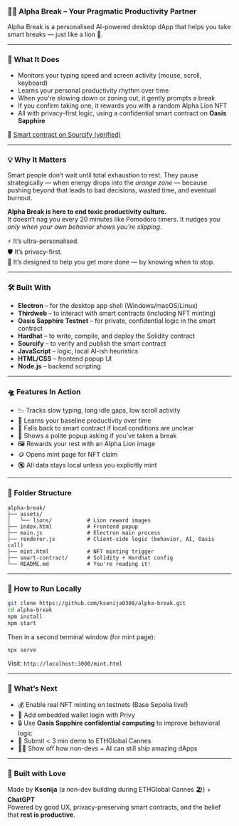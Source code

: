 ### 🧘‍♀️ Alpha Break – Your Pragmatic Productivity Partner  
Alpha Break is a personalised AI-powered desktop dApp that helps you take smart breaks — just like a lion 🦁.  

---

### 🧠 What It Does  
- Monitors your typing speed and screen activity (mouse, scroll, keyboard)  
- Learns your personal productivity rhythm over time  
- When you're slowing down or zoning out, it gently prompts a break  
- If you confirm taking one, it rewards you with a random Alpha Lion NFT  
- All with privacy-first logic, using a confidential smart contract on **Oasis Sapphire**  

🔗 [Smart contract on Sourcify (verified)](https://repo.sourcify.dev/23295/0xE7C26A71423DB1D97D3d7D39cB803e89f05D61bb)

---

### 💡 Why It Matters  
Smart people don’t wait until total exhaustion to rest. They pause strategically — when energy drops into the *orange zone* — because pushing beyond that leads to bad decisions, wasted time, and eventual burnout.  

**Alpha Break is here to end toxic productivity culture.**  
It doesn’t nag you every 20 minutes like Pomodoro timers. It nudges you *only when your own behavior shows you're slipping*.  

⚡ It’s ultra-personalised.  
🛡️ It’s privacy-first.  
🎯 It’s designed to help you get more done — by knowing when to stop.  

---

### 🛠️ Built With  
- **Electron** – for the desktop app shell (Windows/macOS/Linux)  
- **Thirdweb** – to interact with smart contracts (including NFT minting)  
- **Oasis Sapphire Testnet** – for private, confidential logic in the smart contract  
- **Hardhat** – to write, compile, and deploy the Solidity contract  
- **Sourcify** – to verify and publish the smart contract  
- **JavaScript** – logic, local AI-ish heuristics  
- **HTML/CSS** – frontend popup UI  
- **Node.js** – backend scripting

---

### 🛸 Features In Action  
- 📉 Tracks slow typing, long idle gaps, low scroll activity  
- 🧠 Learns your baseline productivity over time  
- 🔐 Falls back to smart contract if local conditions are unclear  
- 💬 Shows a polite popup asking if you’ve taken a break  
- 🖼️ Rewards your rest with an Alpha Lion image  
- 🪙 Opens mint page for NFT claim  
- 🔇 All data stays local unless you explicitly mint  

---

### 📂 Folder Structure  
```
alpha-break/
├── assets/
│   └── lions/           # Lion reward images
├── index.html           # Frontend popup
├── main.js              # Electron main process
├── renderer.js          # Client-side logic (behavior, AI, Oasis call)
├── mint.html            # NFT minting trigger
├── smart-contract/      # Solidity + Hardhat config
└── README.md            # You're reading it!
```

---

### 🚀 How to Run Locally  
```bash
git clone https://github.com/ksenija0308/alpha-break.git
cd alpha-break
npm install
npm start
```

Then in a second terminal window (for mint page):  
```bash
npx serve
```

Visit: `http://localhost:3000/mint.html`

---

### 🔮 What’s Next  
- 💰 Enable real NFT minting on testnets (Base Sepolia live!)  
- 🔐 Add embedded wallet login with Privy  
- 🔒 Use **Oasis Sapphire confidential computing** to improve behavioral logic  
- 🎥 Submit < 3 min demo to ETHGlobal Cannes  
- 🧑‍💻 Show off how non-devs + AI can still ship amazing dApps  

---

### 🙌 Built with Love  
Made by **Ksenija** (a non-dev building during ETHGlobal Cannes 🏖️) + **ChatGPT**  
Powered by good UX, privacy-preserving smart contracts, and the belief that **rest is productive**.  


